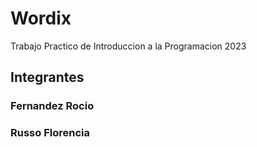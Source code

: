 # Wordix
Trabajo Practico de Introduccion a la Programacion 2023


## Integrantes
### Fernandez Rocio
### Russo Florencia